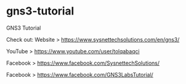 # gns3-tutorial
GNS3 Tutorial

Check out:
Website > https://www.sysnettechsolutions.com/en/gns3/

YouTube > https://www.youtube.com/user/tolqabaqci

Facebook > https://www.facebook.com/SysnettechSolutions/

Facebook > https://www.facebook.com/GNS3LabsTutorial/
